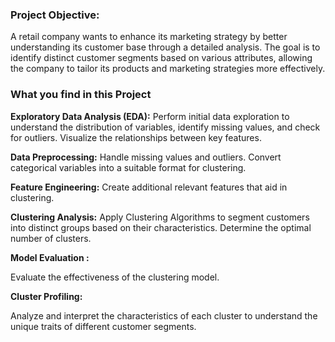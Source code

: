 ### Project Objective:
A retail company wants to enhance its marketing strategy by better understanding its customer base through a detailed analysis.
The goal is to identify distinct customer segments based on various attributes, allowing the company to tailor its products and marketing strategies more effectively.

### What you find in this Project

**Exploratory Data Analysis (EDA):**
Perform initial data exploration to understand the distribution of variables, identify missing values, and check for outliers.
Visualize the relationships between key features.

**Data Preprocessing:**
Handle missing values and outliers.
Convert categorical variables into a suitable format for clustering.

**Feature Engineering:**
Create additional relevant features that aid in clustering.

**Clustering Analysis:**
Apply Clustering Algorithms to segment customers into distinct groups based on their characteristics.
Determine the optimal number of clusters.

**Model Evaluation :**

Evaluate the effectiveness of the clustering model.

**Cluster Profiling:**

Analyze and interpret the characteristics of each cluster to understand the unique traits of different customer segments.






